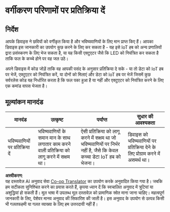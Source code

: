 <!--
CO_OP_TRANSLATOR_METADATA:
{
  "original_hash": "022e21f8629b721424c1de25195fff67",
  "translation_date": "2025-08-25T16:29:56+00:00",
  "source_file": "4-manufacturing/lessons/2-check-fruit-from-device/assignment.md",
  "language_code": "hi"
}
-->
# वर्गीकरण परिणामों पर प्रतिक्रिया दें

## निर्देश

आपके डिवाइस ने छवियों को वर्गीकृत किया है और भविष्यवाणियों के लिए मान प्राप्त किए हैं। आपका डिवाइस इस जानकारी का उपयोग कुछ करने के लिए कर सकता है - यह इसे IoT हब को अन्य प्रणालियों द्वारा प्रसंस्करण के लिए भेज सकता है, या यह किसी एक्टुएटर जैसे कि LED को नियंत्रित कर सकता है ताकि फल के कच्चे होने पर वह जल उठे।

अपने डिवाइस में कोड जोड़ें ताकि वह आपकी पसंद के अनुसार प्रतिक्रिया दे सके - या तो डेटा को IoT हब पर भेजें, एक्टुएटर को नियंत्रित करें, या दोनों को मिलाएं और डेटा को IoT हब पर भेजें जिसमें कुछ सर्वरलेस कोड यह निर्धारित करता है कि फल पका हुआ है या नहीं और एक्टुएटर को नियंत्रित करने के लिए एक कमांड वापस भेजता है।

## मूल्यांकन मानदंड

| मानदंड | उत्कृष्ट | पर्याप्त | सुधार की आवश्यकता |
| ------- | -------- | -------- | ------------------ |
| भविष्यवाणियों पर प्रतिक्रिया दें | भविष्यवाणियों के समान मान के साथ लगातार काम करने वाली प्रतिक्रिया को लागू करने में सक्षम था। | ऐसी प्रतिक्रिया को लागू करने में सक्षम था जो भविष्यवाणियों पर निर्भर नहीं है, जैसे कि केवल कच्चा डेटा IoT हब को भेजना। | डिवाइस को भविष्यवाणियों पर प्रतिक्रिया देने के लिए प्रोग्राम करने में असमर्थ था। |

**अस्वीकरण**:  
यह दस्तावेज़ AI अनुवाद सेवा [Co-op Translator](https://github.com/Azure/co-op-translator) का उपयोग करके अनुवादित किया गया है। जबकि हम सटीकता सुनिश्चित करने का प्रयास करते हैं, कृपया ध्यान दें कि स्वचालित अनुवाद में त्रुटियां या अशुद्धियां हो सकती हैं। मूल भाषा में उपलब्ध मूल दस्तावेज़ को प्रामाणिक स्रोत माना जाना चाहिए। महत्वपूर्ण जानकारी के लिए, पेशेवर मानव अनुवाद की सिफारिश की जाती है। इस अनुवाद के उपयोग से उत्पन्न किसी भी गलतफहमी या गलत व्याख्या के लिए हम उत्तरदायी नहीं हैं।